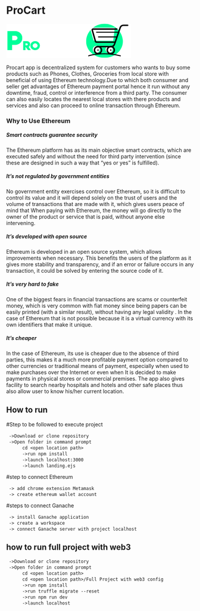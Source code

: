 <h1>ProCart</h1>
<img src="./views/assets/logo.png" />  

Procart app is decentralized system for customers who wants to buy some products such as Phones, Clothes, Groceries from local store with beneficial of using Ethereum technology.Due to which both consumer and seller get advantages of Ethereum payment portal hence it run without any downtime, fraud, control or interference from a third party.
The consumer can also easily locates the nearest local stores with there products and services and also can proceed to online transaction through Ethereum.


<h3>Why to Use Ethereum</h3>

<h5>Smart contracts guarantee security</h5>
The Ethereum platform has as its main objective smart contracts, which are executed safely and without the need for third party intervention (since these are designed in such    a way that “yes or yes” is fulfilled).

<h5>It’s not regulated by government entities</h5>
No government entity exercises control over Ethereum, so it is difficult to control its value and it will depend solely on the trust of users and the volume of transactions that are made with it, which gives users peace of mind that When paying with Ethereum, the money will go directly to the owner of the product or service that is paid, without anyone else intervening.

<h5>It’s developed with open source</h5>
Ethereum is developed in an open source system, which allows improvements when necessary. This benefits the users of the platform as it gives more stability and transparency, and if an error or failure occurs in any transaction, it could be solved by entering the source code of it.

<h5>It’s very hard to fake</h5>
One of the biggest fears in financial transactions are scams or counterfeit money, which is very common with fiat money since being papers can be easily printed (with a similar result), without having any legal validity . In the case of Ethereum that is not possible because it is a virtual currency with its own identifiers that make it unique.

<h5>It’s cheaper</h5>
In the case of Ethereum, its use is cheaper due to the absence of third parties, this makes it a much more profitable payment option compared to other currencies or traditional means of payment, especially when used to make purchases over the Internet or even when It is decided to make payments in physical stores or commercial premises.
The app also gives facility to search nearby hospitals and hotels and other safe places thus also allow user to know his/her current location.

<h2>How to run</h2>


#Step to be followed to execute project

     ->Download or clone repository
     ->Open folder in command prompt
          cd <open location path>
          ->run npm install
          ->launch localhost:3000
          ->launch landing.ejs
#step to connect Ethereum

     -> add chrome extension Metamask
     -> create ethereum wallet account




#steps to connect Ganache

     -> install Ganache application 
     -> create a workspace 
     -> connect Ganache server with project localhost
 
<h2>how to run full project with web3</h2>

     ->Download or clone repository
     ->Open folder in command prompt
          cd <open location path>
          cd <open location path>/Full Project with web3 config
          ->run npm install
          ->run truffle migrate --reset
          ->run npm run dev
          ->launch localhost





 



 
